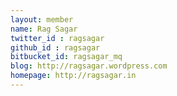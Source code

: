```yaml
---
layout: member
name: Rag Sagar
twitter_id : ragsagar
github_id : ragsagar
bitbucket_id: ragsagar_mq
blog: http://ragsagar.wordpress.com
homepage: http://ragsagar.in
---
```

